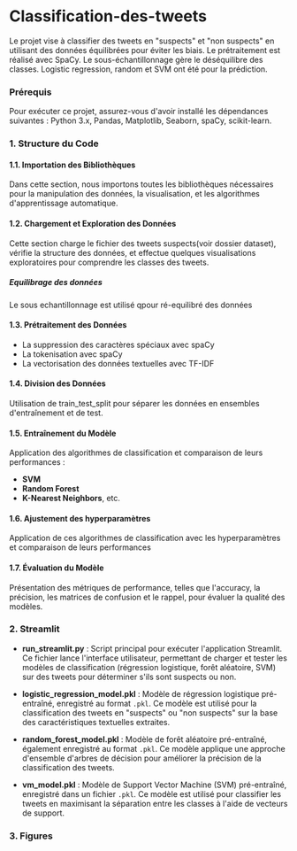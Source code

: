 # Classification-des-tweets
Le projet vise à classifier des tweets en "suspects" et "non suspects" en utilisant des données équilibrées pour éviter les biais. Le prétraitement est réalisé avec SpaCy. Le sous-échantillonnage gère le déséquilibre des classes.  Logistic regression, random et SVM ont été pour la prédiction.
### Prérequis
Pour exécuter ce projet, assurez-vous d'avoir installé les dépendances suivantes :
Python 3.x, Pandas, Matplotlib, Seaborn, spaCy, scikit-learn.
### 1. Structure du Code
#### 1.1. Importation des Bibliothèques
Dans cette section, nous importons toutes les bibliothèques nécessaires pour la manipulation des données, la visualisation, et les algorithmes d'apprentissage automatique.
#### 1.2. Chargement et Exploration des Données
Cette section charge le fichier des tweets suspects(voir dossier dataset), vérifie la structure des données, et effectue quelques visualisations exploratoires pour comprendre les classes des tweets.
##### Equilibrage des données
Le sous echantillonnage est utilisé qpour ré-equilibré des données
#### 1.3. Prétraitement des Données

- La suppression des caractères spéciaux avec spaCy
- La tokenisation avec spaCy
- La vectorisation des données textuelles avec TF-IDF

#### 1.4. Division des Données
Utilisation de train_test_split pour séparer les données en ensembles d'entraînement et de test.
#### 1.5. Entraînement du Modèle
Application des algorithmes de classification et comparaison de leurs performances :

- **SVM**
- **Random Forest**
- **K-Nearest Neighbors**, etc.
#### 1.6. Ajustement des hyperparamètres 
Application de ces algorithmes de classification avec les hyperparamètres et comparaison de leurs performances
#### 1.7. Évaluation du Modèle
Présentation des métriques de performance, telles que l'accuracy, la précision, les matrices de confusion et le rappel, pour évaluer la qualité des modèles.
### 2. Streamlit
- **run_streamlit.py** : Script principal pour exécuter l'application Streamlit. Ce fichier lance l'interface utilisateur, permettant de charger et tester les modèles de classification (régression logistique, forêt aléatoire, SVM) sur des tweets pour déterminer s'ils sont suspects ou non.

- **logistic_regression_model.pkl** : Modèle de régression logistique pré-entraîné, enregistré au format `.pkl`. Ce modèle est utilisé pour la classification des tweets en "suspects" ou "non suspects" sur la base des caractéristiques textuelles extraites.

- **random_forest_model.pkl** : Modèle de forêt aléatoire pré-entraîné, également enregistré au format `.pkl`. Ce modèle applique une approche d'ensemble d'arbres de décision pour améliorer la précision de la classification des tweets.

- **vm_model.pkl** : Modèle de Support Vector Machine (SVM) pré-entraîné, enregistré dans un fichier `.pkl`. Ce modèle est utilisé pour classifier les tweets en maximisant la séparation entre les classes à l'aide de vecteurs de support.

### 3. Figures

